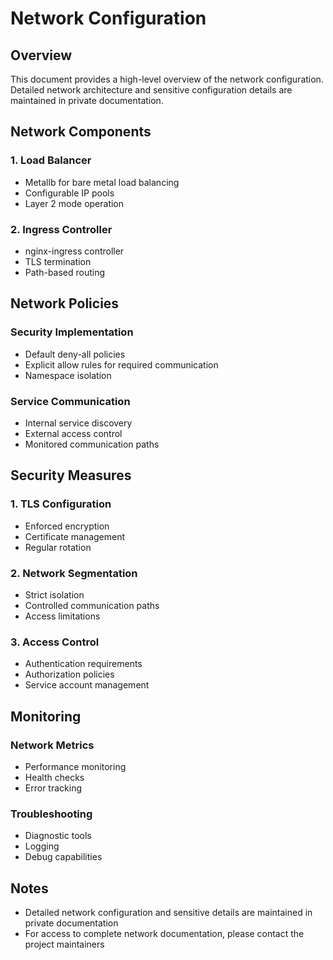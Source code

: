 # Network Configuration

## Overview
This document provides a high-level overview of the network configuration. Detailed network architecture and sensitive configuration details are maintained in private documentation.

## Network Components

### 1. Load Balancer
- Metallb for bare metal load balancing
- Configurable IP pools
- Layer 2 mode operation

### 2. Ingress Controller
- nginx-ingress controller
- TLS termination
- Path-based routing

## Network Policies

### Security Implementation
- Default deny-all policies
- Explicit allow rules for required communication
- Namespace isolation

### Service Communication
- Internal service discovery
- External access control
- Monitored communication paths

## Security Measures

### 1. TLS Configuration
- Enforced encryption
- Certificate management
- Regular rotation

### 2. Network Segmentation
- Strict isolation
- Controlled communication paths
- Access limitations

### 3. Access Control
- Authentication requirements
- Authorization policies
- Service account management

## Monitoring

### Network Metrics
- Performance monitoring
- Health checks
- Error tracking

### Troubleshooting
- Diagnostic tools
- Logging
- Debug capabilities

## Notes
- Detailed network configuration and sensitive details are maintained in private documentation
- For access to complete network documentation, please contact the project maintainers
